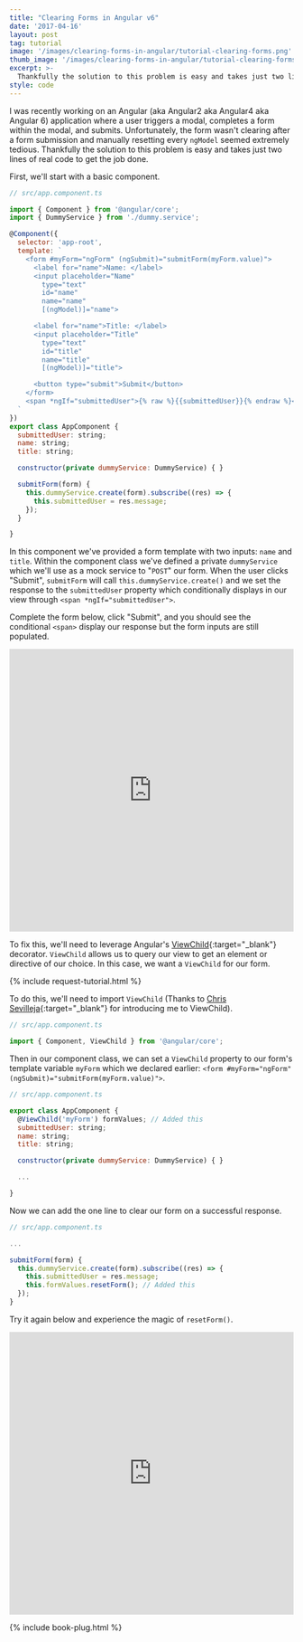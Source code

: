 ```yaml
---
title: "Clearing Forms in Angular v6"
date: '2017-04-16'
layout: post
tag: tutorial
image: '/images/clearing-forms-in-angular/tutorial-clearing-forms.png'
thumb_image: '/images/clearing-forms-in-angular/tutorial-clearing-forms.png'
excerpt: >-
  Thankfully the solution to this problem is easy and takes just two lines of real code to get the job done.
style: code
---
```


I was recently working on an Angular (aka Angular2 aka Angular4 aka Angular 6) application where a user triggers a modal, completes a form within the modal, and submits. Unfortunately, the form wasn't clearing after a form submission and manually resetting every `ngModel` seemed extremely tedious. Thankfully the solution to this problem is easy and takes just two lines of real code to get the job done.

First, we'll start with a basic component.

```javascript
// src/app.component.ts

import { Component } from '@angular/core';
import { DummyService } from './dummy.service';

@Component({
  selector: 'app-root',
  template: `
    <form #myForm="ngForm" (ngSubmit)="submitForm(myForm.value)">
      <label for="name">Name: </label>
      <input placeholder="Name"
        type="text"
        id="name"
        name="name"
        [(ngModel)]="name">

      <label for="name">Title: </label>
      <input placeholder="Title"
        type="text"
        id="title"
        name="title"
        [(ngModel)]="title">

      <button type="submit">Submit</button>
    </form>
    <span *ngIf="submittedUser">{% raw %}{{submittedUser}}{% endraw %}</span>
  `
})
export class AppComponent {
  submittedUser: string;
  name: string;
  title: string;

  constructor(private dummyService: DummyService) { }

  submitForm(form) {
    this.dummyService.create(form).subscribe((res) => {
      this.submittedUser = res.message;
    });
  }

}
```

In this component we've provided a form template with two inputs: `name` and `title`. Within the component class we've defined a private `dummyService` which we'll use as a mock service to "`POST`" our form. When the user clicks "Submit", `submitForm` will call `this.dummyService.create()` and we set the response to the `submittedUser` property which conditionally displays in our view through `<span *ngIf="submittedUser">`.

Complete the form below, click "Submit", and you should see the conditional `<span>` display our response but the form inputs are still populated.

<iframe src="https://stackblitz.com/edit/clearing-forms-problem?ctl=1&embed=1&file=src/main.ts&hideExplorer=1&view=preview" frameborder="0" width="100%" height="500"></iframe>

To fix this, we'll need to leverage Angular's [ViewChild](https://angular.io/docs/ts/latest/api/core/index/ViewChild-decorator.html){:target="_blank"} decorator. `ViewChild` allows us to query our view to get an element or directive of our choice. In this case, we want a `ViewChild` for our form.

{% include request-tutorial.html %}

To do this, we'll need to import `ViewChild` (Thanks to [Chris Sevilleja](https://twitter.com/chrisoncode){:target="_blank"} for introducing me to ViewChild).

```javascript
// src/app.component.ts

import { Component, ViewChild } from '@angular/core';
```

Then in our component class, we can set a `ViewChild` property to our form's template variable `myForm` which we declared earlier: `<form #myForm="ngForm" (ngSubmit)="submitForm(myForm.value)">`.


```javascript
// src/app.component.ts

export class AppComponent {
  @ViewChild('myForm') formValues; // Added this
  submittedUser: string;
  name: string;
  title: string;

  constructor(private dummyService: DummyService) { }

  ...

}
```

Now we can add the one line to clear our form on a successful response.

```javascript
// src/app.component.ts

...

submitForm(form) {
  this.dummyService.create(form).subscribe((res) => {
    this.submittedUser = res.message;
    this.formValues.resetForm(); // Added this
  });
}
```

Try it again below and experience the magic of `resetForm()`.

<iframe src="https://stackblitz.com/edit/clearing-forms-solution?ctl=1&embed=1&file=src/main.ts&hideExplorer=1&view=preview" frameborder="0" width="100%" height="500"></iframe>

{% include book-plug.html %}
